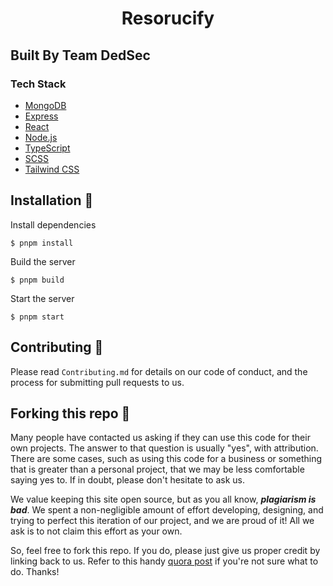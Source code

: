 <h1 align="center">
Resorucify
</h1>


## Built By Team DedSec
### Tech Stack
- [MongoDB](https://www.mongodb.com/)
- [Express](https://expressjs.com/)
- [React](https://reactjs.org/)
- [Node.js](https://nodejs.org/)
- [TypeScript](https://www.typescriptlang.org/)
- [SCSS](https://sass-lang.com/)
- [Tailwind CSS](https://tailwindcss.com/)

## Installation 🔧

Install dependencies

```
$ pnpm install
```
Build the server

```
$ pnpm build
```
Start the server

```
$ pnpm start
```

## Contributing 🤝

Please read `Contributing.md` for details on our code of conduct, and the process for submitting pull requests to us.

## Forking this repo 🚨

Many people have contacted us asking if they can use this code for their own projects. The answer to that question is usually "yes", with attribution. There are some cases, such as using this code for a business or something that is greater than a personal project, that we may be less comfortable saying yes to. If in doubt, please don't hesitate to ask us.

We value keeping this site open source, but as you all know, _**plagiarism is bad**_. We spent a non-negligible amount of effort developing, designing, and trying to perfect this iteration of our project, and we are proud of it! All we ask is to not claim this effort as your own.

So, feel free to fork this repo. If you do, please just give us proper credit by linking back to us. Refer to this handy [quora post](https://www.quora.com/Is-it-bad-to-copy-other-peoples-code) if you're not sure what to do. Thanks!
